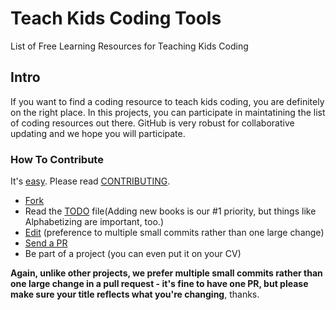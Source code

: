 # Teach Kids Coding Tools
List of Free Learning Resources for Teaching Kids Coding

## Intro
If you want to find a coding resource to teach kids coding, you are definitely on the right place.
In this projects, you can participate in maintatining the list of coding resources out there. GitHub is very robust  for collaborative updating and we hope you will participate.

### How To Contribute
It's [easy](https://github.com/360AgileWeb/TeachKidzCodingTools/wiki/Contribution). Please read [CONTRIBUTING](/CONTRIBUTING.md).
- [Fork](https://help.github.com/articles/fork-a-repo)
- Read the [TODO](/TODO.md) file(Adding new books is our #1 priority, but things like Alphabetizing are important, too.)
- [Edit](https://github.com/360AgileWeb/TeachKidzCodingTools/edit/master/CodingTools.md) (preference to multiple small commits rather than one large change)
- [Send a PR](https://help.github.com/articles/using-pull-requests)
- Be part of a project (you can even put it on your CV)

**Again, unlike other projects, we prefer multiple small commits rather than one large change in a pull request - it's fine to have one PR, but please make sure your title reflects what you're changing**, thanks.

